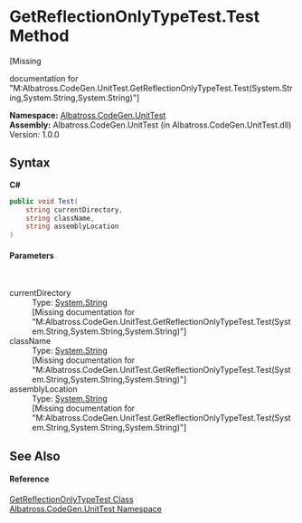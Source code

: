 # GetReflectionOnlyTypeTest.Test Method 
 

\[Missing <summary> documentation for "M:Albatross.CodeGen.UnitTest.GetReflectionOnlyTypeTest.Test(System.String,System.String,System.String)"\]

**Namespace:**&nbsp;<a href="c635ed64-0af7-fe2b-cfaf-82d8fce8d294">Albatross.CodeGen.UnitTest</a><br />**Assembly:**&nbsp;Albatross.CodeGen.UnitTest (in Albatross.CodeGen.UnitTest.dll) Version: 1.0.0

## Syntax

**C#**<br />
``` C#
public void Test(
	string currentDirectory,
	string className,
	string assemblyLocation
)
```


#### Parameters
&nbsp;<dl><dt>currentDirectory</dt><dd>Type: <a href="http://msdn2.microsoft.com/en-us/library/s1wwdcbf" target="_blank">System.String</a><br />\[Missing <param name="currentDirectory"/> documentation for "M:Albatross.CodeGen.UnitTest.GetReflectionOnlyTypeTest.Test(System.String,System.String,System.String)"\]</dd><dt>className</dt><dd>Type: <a href="http://msdn2.microsoft.com/en-us/library/s1wwdcbf" target="_blank">System.String</a><br />\[Missing <param name="className"/> documentation for "M:Albatross.CodeGen.UnitTest.GetReflectionOnlyTypeTest.Test(System.String,System.String,System.String)"\]</dd><dt>assemblyLocation</dt><dd>Type: <a href="http://msdn2.microsoft.com/en-us/library/s1wwdcbf" target="_blank">System.String</a><br />\[Missing <param name="assemblyLocation"/> documentation for "M:Albatross.CodeGen.UnitTest.GetReflectionOnlyTypeTest.Test(System.String,System.String,System.String)"\]</dd></dl>

## See Also


#### Reference
<a href="6d5780a0-1171-18ba-182b-66401c3d8379">GetReflectionOnlyTypeTest Class</a><br /><a href="c635ed64-0af7-fe2b-cfaf-82d8fce8d294">Albatross.CodeGen.UnitTest Namespace</a><br />